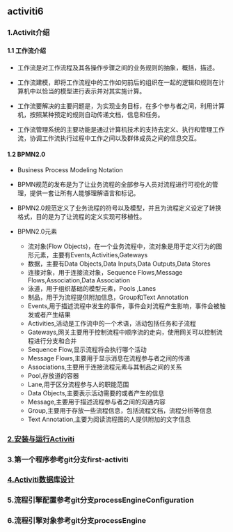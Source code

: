 ## activiti6

### 1.Activit介绍

#### 1.1 工作流介绍

- 工作流是对工作流程及其各操作步骤之间的业务规则的抽象，概括，描述。

- 工作流建模，即将工作流程中的工作如何前后的组织在一起的逻辑和规则在计算机中以恰当的模型进行表示并对其实施计算。

- 工作流要解决的主要问题是，为实现业务目标，在多个参与者之间，利用计算机，按照某种预定的规则自动传递文档，信息和任务。

- 工作流管理系统的主要功能是通过计算机技术的支持去定义、执行和管理工作流，协调工作流执行过程中工作之间以及群体成员之间的信息交互。

#### 1.2 BPMN2.0 

- Business Process Modeling Notation

- BPMN规范的发布是为了让业务流程的全部参与人员对流程进行可视化的管理，提供一套让所有人能够理解语言和标记。

- BPMN2.0规范定义了业务流程的符号以及模型，并且为流程定义设定了转换格式，目的是为了让流程的定义实现可移植性。

- BPMN2.0元素

    - 流对象(Flow Objects)，在一个业务流程中，流对象是用于定义行为的图形元素，主要有Events,Activities,Gateways
    - 数据，主要有Data Objects,Data Inputs,Data Outputs,Data Stores
    - 连接对象，用于连接流对象，Sequence Flows,Message Flows,Association,Data Association
    - 泳道，用于组织基础的模型元素，Pools ,Lanes
    - 制品，用于为流程提供附加信息，Group和Text Annotation
    - Events,用于描述流程中发生的事件，事件会对流程产生影响，事件会被触发或者产生结果
    - Activities,活动是工作流中的一个术语，活动包括任务和子流程
    - Gateways,网关主要用于控制流程中顺序流的走向，使用网关可以控制流程进行分支和合并
    - Sequence Flow,显示流程将会执行哪个活动
    - Message Flows,主要用于显示消息在流程参与者之间的传递
    - Associations,主要用于连接流程元素与其制品之间的关系
    - Pool,存放道的容器
    - Lane,用于区分流程参与人的职能范围
    - Data Objects,主要表示活动需要的或者产生的信息
    - Message,主要用于描述流程参与者之间的沟通内容
    - Group,主要用于存放一些流程信息，包括流程文档，流程分析等信息
    - Text Annotation,主要为阅读流程图的人提供附加的文字信息

### [2.安装与运行Activiti](./doc/act-app-admin.md)

### 3.第一个程序参考git分支first-activiti

### [4.Activiti数据库设计](./doc/act-database.md)

### 5.流程引擎配置参考git分支processEngineConfiguration

### 6.流程引擎对象参考git分支processEngine
 






    























    